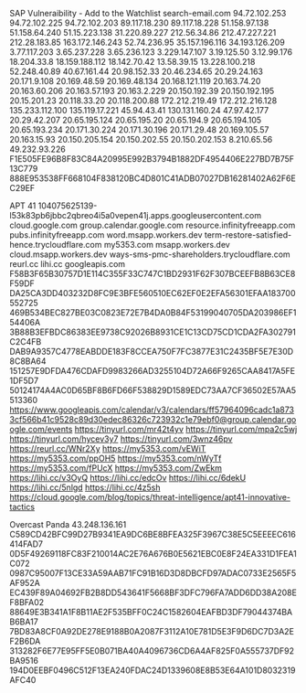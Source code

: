 SAP Vulneraibility - Add to the Watchlist
search-email.com
94.72.102.253
94.72.102.225
94.72.102.203
89.117.18.230
89.117.18.228
51.158.97.138
51.158.64.240
51.15.223.138
31.220.89.227
212.56.34.86
212.47.227.221
212.28.183.85
163.172.146.243
52.74.236.95
35.157.196.116
34.193.126.209
3.77.117.203
3.65.237.228
3.65.236.123
3.229.147.107
3.19.125.50
3.12.99.176
18.204.33.8
18.159.188.112
18.142.70.42
13.58.39.15
13.228.100.218
52.248.40.89
40.67.161.44
20.98.152.33
20.46.234.65
20.29.24.163
20.171.9.108
20.169.48.59
20.169.48.134
20.168.121.119
20.163.74.20
20.163.60.206
20.163.57.193
20.163.2.229
20.150.192.39
20.150.192.195
20.15.201.23
20.118.33.20
20.118.200.88
172.212.219.49
172.212.216.128
135.233.112.100
135.119.17.221
45.94.43.41
130.131.160.24
47.97.42.177
20.29.42.207
20.65.195.124
20.65.195.20
20.65.194.9
20.65.194.105
20.65.193.234
20.171.30.224
20.171.30.196
20.171.29.48
20.169.105.57
20.163.15.93
20.150.205.154
20.150.202.55
20.150.202.153
8.210.65.56
49.232.93.226
F1E505FE96B8F83C84A20995E992B3794B1882DF4954406E227BD7B75F13C779
888E953538FF668104F838120BC4D801C41ADB07027DB16281402A62F6EC29EF

APT 41
104075625139-l53k83pb6jbbc2qbreo4i5a0vepen41j.apps.googleusercontent.com
cloud.google.com
group.calendar.google.com
resource.infinityfreeapp.com
pubs.infinityfreeapp.com
word.msapp.workers.dev
term-restore-satisfied-hence.trycloudflare.com
my5353.com
msapp.workers.dev
cloud.msapp.workers.dev
ways-sms-pmc-shareholders.trycloudflare.com
reurl.cc
lihi.cc
googleapis.com
F58B3F65B30757D1E114C355F33C747C1BD2931F62F307BCEEFB8B63CE8F59DF
DA25CA3DD403232D8FC9E3BFE560510EC62EF0E2EFA56301EFAA183700552725
469B534BEC827BE03C0823E72E7B4DA0B84F53199040705DA203986EF154406A
3B88B3EFBDC86383EE9738C92026B8931CE1C13CD75CD1CDA2FA302791C2C4FB
DAB9A9357C4778EABDDE183F8CCEA750F7FC3877E31C2435BF5E7E30D8C8BA64
151257E9DFDA476CDAFD9983266AD3255104D72A66F9265CAA8417A5FE1DF5D7
50124174A4AC0D65BF8B6FD66F538829D1589EDC73AA7CF36502E57AA5513360
https://www.googleapis.com/calendar/v3/calendars/ff57964096cadc1a8733cf566b41c9528c89d30edec86326c723932c1e79ebf0@group.calendar.google.com/events
https://tinyurl.com/mr42t4yv
https://tinyurl.com/mpa2c5wj
https://tinyurl.com/hycev3y7
https://tinyurl.com/3wnz46pv
https://reurl.cc/WNr2Xy
https://my5353.com/vEWiT
https://my5353.com/ppOH5
https://my5353.com/nWyTf
https://my5353.com/fPUcX
https://my5353.com/ZwEkm
https://lihi.cc/v3OyQ
https://lihi.cc/edcOv
https://lihi.cc/6dekU
https://lihi.cc/5nlgd
https://lihi.cc/4z5sh
https://cloud.google.com/blog/topics/threat-intelligence/apt41-innovative-tactics

Overcast Panda
43.248.136.161
C589CD42BFC99D27B9341EA9DC6BE8BFEA325F3967C38E5C5EEEEC616414FAD7
0D5F49269118FC83F210014AC2E76A676B0E5621EBC0E8F24EA331D1FEA1C072
0987C95007F13CE33A59AAB71FC91B16D3D8DBCFD97ADAC0733E2565F5AF952A
EC439F89A04692FB2B8DD543641F5668BF3DFC796FA7ADD6DD38A208EF8BFA02
88649E3B341A1F8B11AE2F535BFF0C24C1582604EAFBD3DF79044374BAB6BA17
7BD83A8CF0A92DE278E9188B0A2087F3112A10E781D5E3F9D6DC7D3A2EF2B6DA
313282F6E77E95FF5E0B071BA40A4096736CD6A4AF825F0A555737DF92BA9516
194D0EEBF0496C512F13EA240FDAC24D1339608E8B53E64A101D8032319AFC40
